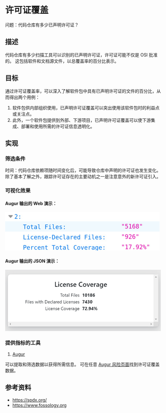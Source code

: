 # 许可证覆盖

问题：代码仓库有多少已声明许可证？

## 描述
代码仓库有多少扫描工具可以识别的已声明许可证，许可证可能不仅是 OSI 批准的。 这包括软件和文档源文件，以总覆盖率的百分比表示。

## 目标
通过许可证覆盖率，可以深入了解软件包中具有已声明许可证的文件的百分比，从而得出两个用例：
1. 软件包供内部组织使用，已声明许可证覆盖可以突出使用该软件包时的利益点或关注点。
2. 此外，一个软件包提供到外部、下游项目，已声明许可证覆盖可以使下游集成、部署和使用所需的许可证信息透明化。

## 实现

### 筛选条件
时间：代码仓库依赖项随时间变化后，可能导致仓库中声明的许可证也发生变化。 除了基本了解之外，跟踪许可证存在的主要动机之一是注意意外的新许可证引入。

### 可视化效果

#### Augur 输出的 Web 演示：

![Augur JSON Output](images/license-coverage_augur-json-output.png)

#### Augur 输出的 JSON 演示：

![Augur Web Output](images/license-coverage_augur-web-output.png)

### 提供指标的工具

 1. [Augur](https://github.com/chaoss/augur)

可以提取和筛选数据以获得所需信息。 可在任意 [Augur 风险页面](http://augur.osshealth.io/repo/Zephyr-RTOS/zephyr/risk)找到许可证覆盖数据。

## 参考资料
* https://spdx.org/
* https://www.fossology.org
